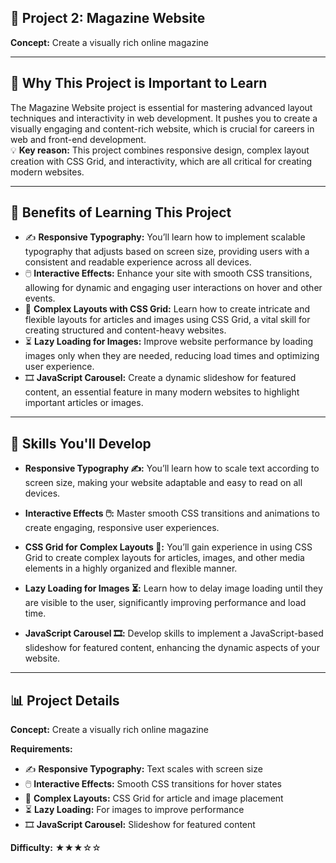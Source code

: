 ## 📖 Project 2: Magazine Website

**Concept:** Create a visually rich online magazine  

---

## 🚀 Why This Project is Important to Learn

The Magazine Website project is essential for mastering advanced layout techniques and interactivity in web development. It pushes you to create a visually engaging and content-rich website, which is crucial for careers in web and front-end development.  
💡 **Key reason:** This project combines responsive design, complex layout creation with CSS Grid, and interactivity, which are all critical for creating modern websites.

---

## 🎯 Benefits of Learning This Project

- ✍️ **Responsive Typography:** You’ll learn how to implement scalable typography that adjusts based on screen size, providing users with a consistent and readable experience across all devices.
- 🖱️ **Interactive Effects:** Enhance your site with smooth CSS transitions, allowing for dynamic and engaging user interactions on hover and other events.
- 📐 **Complex Layouts with CSS Grid:** Learn how to create intricate and flexible layouts for articles and images using CSS Grid, a vital skill for creating structured and content-heavy websites.
- ⏳ **Lazy Loading for Images:** Improve website performance by loading images only when they are needed, reducing load times and optimizing user experience.
- 🎞️ **JavaScript Carousel:** Create a dynamic slideshow for featured content, an essential feature in many modern websites to highlight important articles or images.

---

## 🔧 Skills You'll Develop

- **Responsive Typography ✍️:** You’ll learn how to scale text according to screen size, making your website adaptable and easy to read on all devices.
  
- **Interactive Effects 🖱️:** Master smooth CSS transitions and animations to create engaging, responsive user experiences.
  
- **CSS Grid for Complex Layouts 📐:** You’ll gain experience in using CSS Grid to create complex layouts for articles, images, and other media elements in a highly organized and flexible manner.
  
- **Lazy Loading for Images ⏳:** Learn how to delay image loading until they are visible to the user, significantly improving performance and load time.
  
- **JavaScript Carousel 🎞️:** Develop skills to implement a JavaScript-based slideshow for featured content, enhancing the dynamic aspects of your website.

---

## 📊 Project Details

**Concept:** Create a visually rich online magazine  

**Requirements:**
- ✍️ **Responsive Typography:** Text scales with screen size
- 🖱️ **Interactive Effects:** Smooth CSS transitions for hover states
- 📐 **Complex Layouts:** CSS Grid for article and image placement
- ⏳ **Lazy Loading:** For images to improve performance
- 🎞️ **JavaScript Carousel:** Slideshow for featured content

**Difficulty:** ★★★☆☆
